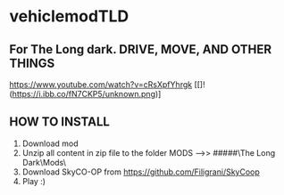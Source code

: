 # vehiclemodTLD
## For The Long dark. DRIVE, MOVE, AND OTHER THINGS
[](https://www.youtube.com/watch?v=cRsXpfYhrgk "Youtube Video")https://www.youtube.com/watch?v=cRsXpfYhrgk
[[]!(https://i.ibb.co/fN7CKP5/unknown.png)]
## HOW TO INSTALL
1. Download mod
2. Unzip all content in zip file to the folder MODS -->> #####\The Long Dark\Mods\
3. Download SkyCO-OP from https://github.com/Filigrani/SkyCoop
4. Play :)

